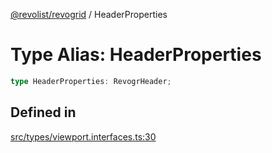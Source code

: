 [@revolist/revogrid](README.md) / HeaderProperties

# Type Alias: HeaderProperties

```ts
type HeaderProperties: RevogrHeader;
```

## Defined in

[src/types/viewport.interfaces.ts:30](https://github.com/revolist/revogrid/blob/085a454f82e6d3229f4e3dccf86bbdacfcd5813a/src/types/viewport.interfaces.ts#L30)
